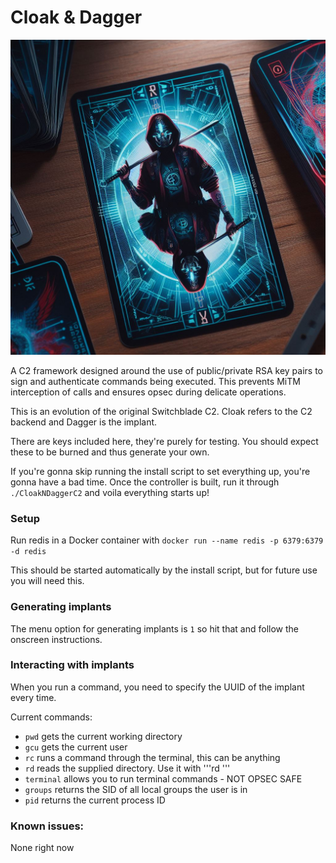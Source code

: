 # Cloak & Dagger

![logo](/img/guide/cnd8.jpg)

A C2 framework designed around the use of public/private RSA key pairs to sign and authenticate commands being executed. This prevents MiTM interception of calls and ensures opsec during delicate operations.

This is an evolution of the original Switchblade C2. Cloak refers to the C2 backend and Dagger is the implant.

There are keys included here, they're purely for testing. You should expect these to be burned and thus generate your own.

If you're gonna skip running the install script to set everything up, you're gonna have a bad time. Once the controller is built, run it through ```./CloakNDaggerC2``` and voila everything starts up!

### Setup

Run redis in a Docker container with ```docker run --name redis -p 6379:6379 -d redis```

This should be started automatically by the install script, but for future use you will need this.

### Generating implants

The menu option for generating implants is ```1``` so hit that and follow the onscreen instructions.

### Interacting with implants

When you run a command, you need to specify the UUID of the implant every time. 

Current commands:
- ```pwd``` gets the current working directory
- ```gcu``` gets the current user
- ```rc``` runs a command through the terminal, this can be anything 
- ```rd``` reads the supplied directory. Use it with '''rd <directory path>'''
- ```terminal``` allows you to run terminal commands - NOT OPSEC SAFE
- ```groups``` returns the SID of all local groups the user is in
- ```pid``` returns the current process ID

### Known issues:
None right now


